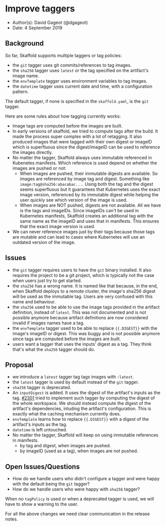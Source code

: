 # Improve taggers

* Author(s): David Gageot (@dgageot)
* Date: 4 September 2019

## Background

So far, Skaffold supports multiple taggers or tag policies:

 + the `git` tagger uses git commits/references to tag images.
 + the `sha256` tagger uses `latest` or the tag specified on the artifact's image name.
 + the `envTemplate` tagger uses environment variables to tag images.
 + the `datetime` tagger uses current date and time, with a configuration pattern.

The default tagger, if none is specified in the `skaffold.yaml`, is the `git` tagger.

Here are some rules about how tagging currently works:

 + Image tags are computed before the images are built.
 + In early versions of skaffold, we tried to compute tags after the build. It made the process
   super complex with a lot of retagging. It also produced images that were tagged with their
   own digest or imageID which is superfluous since the digest/imageID can be used to reference
   the images directly.
 + No matter the tagger, Skaffold always uses immutable referenced in Kubenetes manifests.
   Which reference is used depend on whether the images are pushed or not:
     + When images are pushed, their immutable digests are available. So images are referenced
       by image tag and digest. Something like `image:tag@sha256:abacabac...`. Using both the
       tag and the digest seems superfluous but it guarantees that Kubernetes uses the exact image
       version, referenced by its immutable digest while helping the user quickly see which
       version of the image is used.
     + When images are NOT pushed, digests are not available. All we have is the tags
       and imageIDs. Since imageIDs can't be used in Kubernetes manifests, Skaffold creates
       an additional tag with the same name as the imageID and uses that in manifests.
       This ensures that the exact image version is used.
 + We can never reference images just by their tags because those tags are mutable and
   can lead to cases where Kubernetes will use an outdated version of the image.

## Issues

 + the `git` tagger requires users to have the `git` binary installed. It also requires
   the project to be a git project, which is typically not the case when users just try
   to get started.
 + the `sha256` has a wrong name. It is named like that because, in the end, when Skaffold
   deploys to a remote cluster, the image's sha256 digest will be used as the immutable tag.
   Users are very confused with this name and behaviour.
 + the `sha256` used to be able to use the image tags provided in the artifact definition,
   instead of `latest`. This was not documented and is not possible anymore because artifact
   definitions are now considered invalid if images names have a tag.
 + the `envTemplate` tagger used to be able to replace `{{.DIGEST}}` with the image's imageID
   or digest. This was buggy and is not possible anymore since tags are computed before the
   images are built.
 + users want a tagger that uses the inputs' digest as a tag. They think that's what the
   `sha256` tagger should do.
   
## Proposal

 + we introduce a `latest` tagger tag tags images with `:latest`.
 + the `latest` tagger is used by default instead of the `git` tagger.
 + `sha256` tagger is deprecated.
 + An `inputDigest` is added. It uses the digest of the artifact's inputs as the tag.
   [#2301](https://github.com/GoogleContainerTools/skaffold/pull/2301) tried to implement
   such tagger by computing the digest of the whole workspace. We should instead compute
   the digest of the artifact's dependencies, inluding the artifact's configuration. This
   is exactly what the caching mechanism currently does.
 + `envTemplate` learns how to replace `{{.DIGEST}}` with a digest of the artifact's
    inputs as the tag.
 + `datetime` is left untouched.
 + No matter the tagger, Skaffold will keep on using immutable references in manifests.
   + by tag and digest, when images are pushed.
   + by imageID (used as a tag), when images are not pushed.

## Open Issues/Questions

 + How do we handle users who didn't configure a tagger and were happy with the default
   being the `git` tagger?
 + How do we handle users who were happy with `sha256` tagger?

When no `tagPolicy` is used or when a deprecated tagger is used, we will have to
show a warning to the user.

For all the above changes we need clear communication in the release notes.
